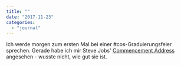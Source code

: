 ```yaml
---
title: ""
date: "2017-11-23"
categories: 
  - "journal"
---
```


Ich werde morgen zum ersten Mal bei einer #cos-Graduierungsfeier sprechen. Gerade habe ich mir Steve Jobs' [Commencement Address](https://www.youtube.com/watch?v=UF8uR6Z6KLc) angesehen - wusste nicht, wie gut sie ist.
